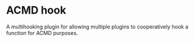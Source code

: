 # ACMD hook

A multihooking plugin for allowing multiple plugins to cooperatively hook a function for ACMD purposes.
